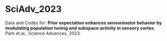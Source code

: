 # SciAdv_2023
Data and Codes for: <b>Prior expectation enhances sensorimotor behavior by modulating population tuning and subspace activity in sensory cortex</b>, Park et al., Science Advances, 2023. 

